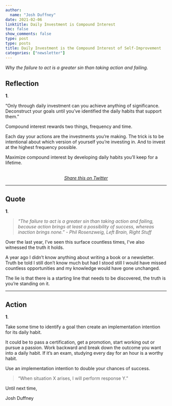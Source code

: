 ```yaml
---
author:
  name: "Josh Duffney"
date: 2021-02-06
linktitle: Daily Investment is Compound Interest
toc: false
show_comments: false
type: post
type: posts
title: Daily Investment is the Compound Interest of Self-Improvement
categories: ["newsletter"]
---
```


_Why the failure to act is a greater sin than taking action and failing._

## Reflection

**1**.

“Only through daily investment can you achieve anything of significance. Deconstruct your goals until you’ve identified the daily habits that support them.”

Compound interest rewards two things, frequency and time.

Each day your actions are the investments you’re making. The trick is to be intentional about which version of yourself you’re investing in. And to invest at the highest frequency possible.

Maximize compound interest by developing daily habits you’ll keep for a lifetime.

<br>

<div align="center">
<i><a href="https://ctt.ac/4gta5">Share this on Twitter</a></i>
</div>

---

## Quote

**1**.

> _"The failure to act is a greater sin than taking action and failing, because action brings at least a possibility of success, whereas inaction brings none.” - Phil Rosenzweig, Left Brain, Right Stuff_

Over the last year, I’ve seen this surface countless times, I’ve also witnessed the truth it holds.

A year ago I didn’t know anything about writing a book or a newsletter. Truth be told I still don’t know much but had I stood still I would have missed countless opportunities and my knowledge would have gone unchanged.

The lie is that there is a starting line that needs to be discovered, the truth is you’re standing on it.

---

## Action

**1**.

Take some time to identify a goal then create an implementation intention for its daily habit.

It could be to pass a certification, get a promotion, start working out or pursue a passion. Work backward and break down the outcome you want into a daily habit. If it’s an exam, studying every day for an hour is a worthy habit.

Use an implementation intention to double your chances of success.

> “When situation X arises, I will perform response Y.”

Until next time,

Josh Duffney

